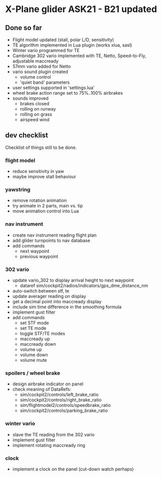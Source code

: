 # X-Plane glider ASK21 - B21 updated

## Done so far

* Flight model updated (stall, polar L/D, sensitivity)
* TE algorithm implemented in Lua plugin (works xlua, sasl)
* Winter vario programmed for TE
* Cambridge 302 vario implemented with TE, Netto, Speed-to-Fly, adjustable maccready
* 57mm vario added for Netto
* vario sound plugin created
  - volume control
  - 'quiet band' parameters
* user settings supported in 'settings.lua'
* wheel brake action range set to 75%..100% airbrakes
* sounds improved
  - brakes closed
  - rolling on runway
  - rolling on grass
  - airspeed wind

## dev checklist

Checklist of things still to be done.

### flight model

* reduce sensitivity in yaw
* maybe improve stall behaviour

### yawstring

* remove rotation animation
* try animate in 2 parts, main vs. tip
* move animation control into Lua

### nav instrument

* create nav instrument reading flight plan
* add glider turnpoints to nav database
* add commands
  - next waypoint
  - previous waypoint

### 302 vario

* update vario_302 to display arrival height to next waypoint
  - dataref sim/cockpit2/radios/indicators/gps_dme_distance_nm
* auto-switch between stf, te
* update averager reading on display
* get a decimal point into maccready display
* include sim time difference in the smoothing formula
* implement gust filter
* add commands
  - set STF mode
  - set TE mode
  - toggle STF/TE modes
  - maccready up
  - maccready down
  - volume up
  - volume down
  - volume mute

### spoilers / wheel brake

* design airbrake indicator on panel
* check meaning of DataRefs:
  - sim/cockpit2/controls/left_brake_ratio
  - sim/cockpit2/controls/right_brake_ratio
  - sim/flightmodel2/controls/speedbrake_ratio
  - sim/cockpit2/controls/parking_brake_ratio

### winter vario

* slave the TE reading from the 302 vario
* implement gust filter
* implement rotating maccready ring

### clock

* implement a clock on the panel (cut-down watch perhaps)

